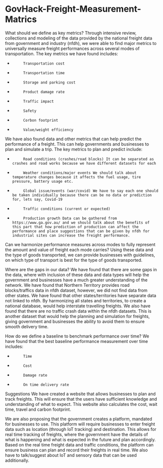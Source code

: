 # GovHack-Freight-Measurement-Matrics

What should we define as key metrics?
Through intensive review, collections and modeling of the data provided by the national freight data from government and industry (nfdh), we were able to find major metrics to universally measure freight performances across several modes of transportation.
The key metrics we have found includes:
-          Transportation cost
-          Transportation time
-          Storage and parking cost
-          Product damage rate
-          Traffic impact
-          Safety
-          Corbon footprint
-          Value/weight efficiency
 
We have also found data and other metrics that can help predict the performance of a freight. This can help governments and businesses to plan and simulate a trip.
The key metrics to plan and predict include:
-          Road conditions (crashes/road blocks) It can be separated as crashes and road works because we have different datasets for each
-          Weather conditions/major events We should talk about temperature changes because it affects the fuel usage, tire pressure, battery usage etc.
-          Global issue/events (war/covid) We have to say each one should be taken individually because there can be no data or prediction for, lets say, Covid-19
-          Traffic conditions (current or expected)
-          Production growth Data can be gathered from https://www.ga.gov.au/ and we should talk about the benefits of this part that how prediction of production can affect the performance and place suggestions that can be given by nfdh for industrial sites can increase the freight performance.
 
Can we harmonize performance measures across modes to fully represent the amount and value of freight each mode carries?
Using these data and the type of goods transported, we can provide businesses with guidelines, on which type of transport is best for the type of goods transported.
 
Where are the gaps in our data?
We have found that there are some gaps in the data, where with inclusion of these data and data types will help the government and businesses have a much greater understanding of the network.
We have found that Northern Territory provides road blocks/traffics data in nfdh dataset, however, we did not find data from other states. We have found that other states/territories have separate data not linked to nfdh. By harmonizing all states and territories, to create a national database, would help interstate travelling freights.
We also have found that there are no traffic crash data within the nfdh datasets. This is another dataset that would help the planning and simulation for freights, giving government and businesses the ability to avoid them to ensure smooth delivery time.
 
How do we define a baseline to benchmark performance over time?
We have found that the best baseline performance measurement over time includes:
-          Time
-          Cost
-          Damage rate
-          On time delivery rate
 
Suggestions
We have created a website that allows businesses to plan and track freights. This will ensure that the users have sufficient knowledge and understanding of what to expect.
This website also calculates the cost, wait time, travel and carbon footprint. 

We are also proposing that the government creates a platform, mandated for businesses to use. This platform will require businesses to enter freight data such as location (through IoT tracking) and destination. This allows for real time tracking of freights, where the government have the details of what is happening and what is expected in the future and plan accordingly. 
Based on the real time freight data and traffic conditions, the platform can ensure business can plan and record their freights in real time.
We also have to talk/suggest about IoT and sensory data that can be used additionally.





